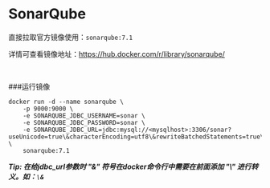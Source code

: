 # SonarQube

直接拉取官方镜像使用：`sonarqube:7.1`

详情可查看镜像地址：<https://hub.docker.com/r/library/sonarqube/>

&nbsp;

###运行镜像
```angular2html
docker run -d --name sonarqube \
    -p 9000:9000 \
    -e SONARQUBE_JDBC_USERNAME=sonar \
    -e SONARQUBE_JDBC_PASSWORD=sonar \
    -e SONARQUBE_JDBC_URL=jdbc:mysql://<mysqlhost>:3306/sonar?useUnicode=true\&characterEncoding=utf8\&rewriteBatchedStatements=true\&useConfigs=maxPerformance \
    sonarqube:7.1
```

***Tip: 在给jdbc_url参数时 "&" 符号在docker命令行中需要在前面添加 "\\" 进行转义。如：`\&`***